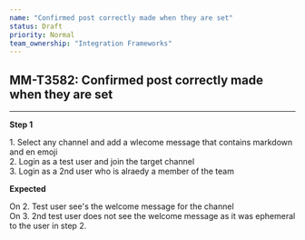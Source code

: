 ```yaml
---
name: "Confirmed post correctly made when they are set"
status: Draft
priority: Normal
team_ownership: "Integration Frameworks"
---
```


## MM-T3582: Confirmed post correctly made when they are set

---

**Step 1**

1\. Select any channel and add a wlecome message that contains markdown and en emoji\
2\. Login as a test user and join the target channel\
3\. Login as a 2nd user who is alraedy a member of the team

**Expected**

On 2. Test user see's the welcome message for the channel\
On 3. 2nd test user does not see the welcome message as it was ephemeral to the user in step 2.
